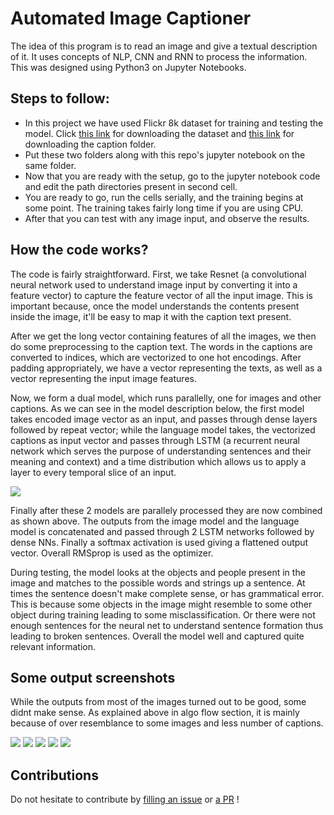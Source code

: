# Automated Image Captioner
The idea of this program is to read an image and give a textual description of it. It uses concepts of NLP, CNN and RNN to process the information. This was designed using Python3 on Jupyter Notebooks.

## Steps to follow:
- In this project we have used Flickr 8k dataset for training and testing the model. Click [this link](https://github.com/jbrownlee/Datasets/releases/download/Flickr8k/Flickr8k_Dataset.zip) for downloading the dataset and [this link](https://github.com/jbrownlee/Datasets/releases/download/Flickr8k/Flickr8k_text.zip) for downloading the caption folder.
- Put these two folders along with this repo's jupyter notebook on the same folder.
- Now that you are ready with the setup, go to the jupyter notebook code and edit the path directories present in second cell.
- You are ready to go, run the cells serially, and the training begins at some point. The training takes fairly long time if you are using CPU.
- After that you can test with any image input, and observe the results.

## How the code works?

The code is fairly straightforward. First, we take Resnet (a convolutional neural network used to understand image input by converting it into a feature vector) to capture the feature vector of all the input image. This is important because, once the model understands the contents present inside the image, it'll be easy to map it with the caption text present.

After we get the long vector containing features of all the images, we then do some preprocessing to the caption text. The words in the captions are converted to indices, which are vectorized to one hot encodings. After padding appropriately, we have a vector representing the texts, as well as a vector representing the input image features.

Now, we form a dual model, which runs parallelly, one for images and other captions. As we can see in the model description below, the first model takes encoded image vector as an input, and passes through dense layers followed by repeat vector; while the language model takes, the vectorized captions as input vector and passes through LSTM (a recurrent neural network which serves the purpose of understanding sentences and their meaning and context) and a time distribution which allows us to apply a layer to every temporal slice of an input.

<img src="https://user-images.githubusercontent.com/41820878/104118548-fc93d280-534f-11eb-90c7-cc6ac4e70987.png">

Finally after these 2 models are parallely processed they are now combined as shown above. The outputs from the image model and the language model is concatenated and passed through 2 LSTM networks followed by dense NNs. Finally a softmax activation is used giving a flattened output vector. Overall RMSprop is used as the optimizer.

During testing, the model looks at the objects and people present in the image and matches to the possible words and strings up a sentence. At times the sentence doesn't make complete sense, or has grammatical error. This is because some objects in the image might resemble to some other object during training leading to some misclassification. Or there were not enough sentences for the neural net to understand sentence formation thus leading to broken sentences. Overall the model well and captured quite relevant information.

## Some output screenshots
While the outputs from most of the images turned out to be good, some didnt make sense. As explained above in algo flow section, it is mainly because of over resemblance to some images and less number of captions.

<img src="https://user-images.githubusercontent.com/41820878/104119044-0834c880-5353-11eb-81ee-a330d5fb39e7.png">
<img src="https://user-images.githubusercontent.com/41820878/104119077-34504980-5353-11eb-98cd-472323f17c25.png">
<img src="https://user-images.githubusercontent.com/41820878/104119105-72e60400-5353-11eb-9a35-1e496371bb12.png">
<img src="https://user-images.githubusercontent.com/41820878/104119178-d112e700-5353-11eb-997f-faef6d10ac47.png">
<img src="https://user-images.githubusercontent.com/41820878/104119134-9741e080-5353-11eb-91ac-cc7af256a594.png">

## Contributions
Do not hesitate to contribute by [filling an issue](https://github.com/vat0599/Automated-Image-Captioner/issues) or [a PR](https://github.com/vat0599/Automated-Image-Captioner/pulls) !
